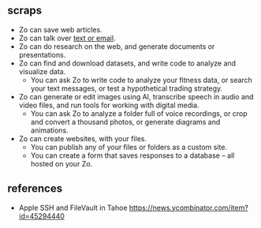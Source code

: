 ## scraps

- Zo can save web articles.
- Zo can talk over [text or email](/interactions).
- Zo can do research on the web, and generate documents or presentations.
- Zo can find and download datasets, and write code to analyze and visualize data.
  - You can ask Zo to write code to analyze your fitness data, or search your text messages, or test a hypothetical trading strategy.
- Zo can generate or edit images using AI, transcribe speech in audio and video files, and run tools for working with digital media.
  - You can ask Zo to analyze a folder full of voice recordings, or crop and convert a thousand photos, or generate diagrams and animations.
- Zo can create websites, with your files.
  - You can publish any of your files or folders as a custom site.
  - You can create a form that saves responses to a database – all hosted on your Zo.

## references

- Apple SSH and FileVault in Tahoe https://news.ycombinator.com/item?id=45294440
